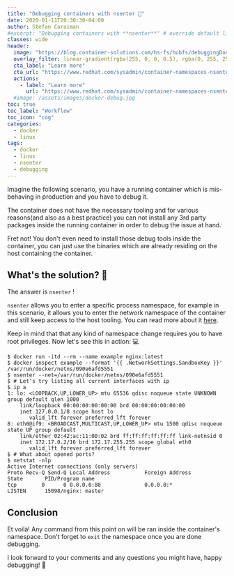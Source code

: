```yaml
---
title: "Debugging containers with nsenter 🐳"
date: 2020-01-11T20:30:30-04:00
author: Stefan Caraiman
#excerpt: "Debugging containers with **nsenter**" # override default line
classes: wide
header:
  image: "https://blog.container-solutions.com/hs-fs/hubfs/debuggingDock2.jpg?width=1108&name=debuggingDock2.jpg"
  overlay_filter: linear-gradient(rgba(255, 0, 0, 0.5), rgba(0, 255, 255, 0.5))
  cta_label: "Learn more"
  cta_url: "https://www.redhat.com/sysadmin/container-namespaces-nsenter"
  actions:
    - label: "Learn more"
      url: "https://www.redhat.com/sysadmin/container-namespaces-nsenter"
  #image: /assets/images/docker-debug.jpg
toc: true
toc_label: "Workflow"
toc_icon: "cog"
categories:
  - docker
  - linux
tags:
  - docker
  - linux
  - nsenter
  - debugging
---
```


Imagine the following scenario, you have a running container which is mis-behaving in production and you have to debug it.

The container does not have the necessary tooling and for various reasons(and also as a best practice) you can not install any 3rd party packages inside the running container in order to debug the issue at hand.

Fret not! You don't even need to install those debug tools inside the container, you can just use the binaries which are already residing on the host containing the container.

## What's the solution? 🤔

The answer is `nsenter` !

`nsenter` allows you to enter a specific process namespace, for example in this scenario, it allows you to enter the network namespace of the container and still keep access to the host tooling. You can read more about it [here][nsenter].

Keep in mind that that any kind of namespace change requires you to have root privileges. Now let's see this in action: 💻

```console
$ docker run -itd --rm --name example nginx:latest
$ docker inspect example --format '{{ .NetworkSettings.SandboxKey }}'
/var/run/docker/netns/090e6afd5551
$ nsenter --net=/var/run/docker/netns/090e6afd5551
$ # Let's try listing all current interfaces with ip
$ ip a
1: lo: <LOOPBACK,UP,LOWER_UP> mtu 65536 qdisc noqueue state UNKNOWN group default qlen 1000
    link/loopback 00:00:00:00:00:00 brd 00:00:00:00:00:00
    inet 127.0.0.1/8 scope host lo
       valid_lft forever preferred_lft forever
8: eth0@if9: <BROADCAST,MULTICAST,UP,LOWER_UP> mtu 1500 qdisc noqueue state UP group default 
    link/ether 02:42:ac:11:00:02 brd ff:ff:ff:ff:ff:ff link-netnsid 0
    inet 172.17.0.2/16 brd 172.17.255.255 scope global eth0
       valid_lft forever preferred_lft forever
$ # What about opened ports?
$ netstat -nlp
Active Internet connections (only servers)
Proto Recv-Q Send-Q Local Address           Foreign Address         State       PID/Program name    
tcp        0      0 0.0.0.0:80              0.0.0.0:*               LISTEN      15098/nginx: master
```

## Conclusion 

Et voilà! Any command from this point on will be ran inside the container's namespace. Don't forget to `exit` the namespace once you are done debugging.

I look forward to your comments and any questions you might have, happy debugging! 🐛

[nsenter]: http://man7.org/linux/man-pages/man1/nsenter.1.html
